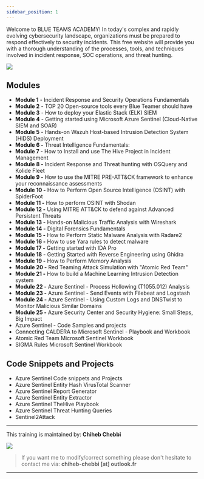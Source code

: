 ```yaml
---
sidebar_position: 1
---
```

Welcome to BLUE TEAMS ACADEMY! In today's complex and rapidly evolving cybersecurity landscape, organizations must be prepared to respond effectively to security incidents. This free website will provide you with a thorough understanding of the processes, tools, and techniques involved in incident response, SOC operations, and threat hunting.

![](https://www.networkcablingservices.com/wp-content/uploads/2022/06/When-Should-You-Consider-a-Security-Operations-Center-SOC.jpeg)

## Modules

- **Module 1** - Incident Response and Security Operations Fundamentals 
- **Module 2** - TOP 20 Open-source tools every Blue Teamer should have 
- **Module 3** - How to deploy your Elastic Stack (ELK) SIEM 
- **Module 4** - Getting started using Microsoft Azure Sentinel (Cloud-Native SIEM and SOAR)  
- **Module 5** - Hands-on Wazuh Host-based Intrusion Detection System (HIDS) Deployment  
- **Module 6 -** Threat Intelligence Fundamentals:  
- **Module 7 -** How to Install and use The Hive Project in Incident Management 
- **Module 8 -** Incident Response and Threat hunting with OSQuery and Kolide Fleet 
- **Module 9 -** How to use the MITRE PRE-ATT&CK framework to enhance your reconnaissance assessments  
- **Module 10 -** How to Perform Open Source Intelligence (OSINT) with SpiderFoot 
- **Module 11 -** How to perform OSINT with Shodan 
- **Module 12 -** Using MITRE ATT&CK to defend against Advanced Persistent Threats 
- **Module 13 -** Hands-on Malicious Traffic Analysis with Wireshark 
- **Module 14 -** Digital Forensics Fundamentals 
- **Module 15 -** How to Perform Static Malware Analysis with Radare2 
- **Module 16 -** How to use Yara rules to detect malware 
- **Module 17 -** Getting started with IDA Pro 
- **Module 18 -** Getting Started with Reverse Engineering using Ghidra 
- **Module 19 -** How to Perform Memory Analysis 
- **Module 20 -** Red Teaming Attack Simulation with "Atomic Red Team" 
- **Module 21 -** How to build a Machine Learning Intrusion Detection system 
- **Module 22 -** Azure Sentinel - Process Hollowing (T1055.012) Analysis
- **Module 23 -** Azure Sentinel - Send Events with Filebeat and Logstash
- **Module 24 -** Azure Sentinel - Using Custom Logs and DNSTwist to Monitor Malicious Similar Domains
- **Module 25 -** Azure Security Center and Security Hygiene: Small Steps, Big Impact
-  Azure Sentinel - Code Samples and projects
-  Connecting CALDERA to Microsoft Sentinel - Playbook and Workbook
-  Atomic Red Team Microsoft Sentinel Workbook
-  SIGMA Rules Microsoft Sentinel Workbook

## Code Snippets and Projects

- Azure Sentinel Code snippets and Projects 
- Azure Sentinel Entity Hash VirusTotal Scanner
- Azure Sentinel Report Generator
- Azure Sentinel Entity Extractor
- Azure Sentinel TheHive Playbook
- Azure Sentinel Threat Hunting Queries
- Sentinel2Attack


------------

 This training is maintained by: **Chiheb Chebbi**
 
 ![](https://i.imgur.com/DC3MwuH.png)
 
>  If you want me to modify/correct something please don't hesitate to contact me via: **chiheb-chebbi [at] outlook.fr**

------------
